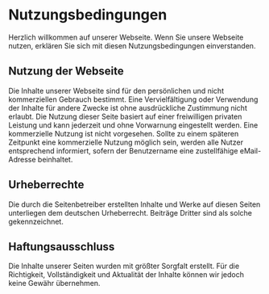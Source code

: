 # Nutzungsbedingungen

Herzlich willkommen auf unserer Webseite. Wenn Sie unsere Webseite nutzen, erklären Sie sich mit diesen Nutzungsbedingungen einverstanden.

## Nutzung der Webseite

Die Inhalte unserer Webseite sind für den persönlichen und nicht kommerziellen Gebrauch bestimmt. Eine Vervielfältigung oder Verwendung der Inhalte für andere Zwecke ist ohne ausdrückliche Zustimmung nicht erlaubt. Die Nutzung dieser Seite basiert auf einer freiwilligen privaten Leistung und kann jederzeit und ohne Vorwarnung eingestellt werden. Eine kommerzielle Nutzung ist nicht vorgesehen. Sollte zu einem späteren Zeitpunkt eine kommerzielle Nutzung möglich sein, werden alle Nutzer entsprechend informiert, sofern der Benutzername eine zustellfähige eMail-Adresse beinhaltet.

## Urheberrechte

Die durch die Seitenbetreiber erstellten Inhalte und Werke auf diesen Seiten unterliegen dem deutschen Urheberrecht. Beiträge Dritter sind als solche gekennzeichnet.

## Haftungsausschluss

Die Inhalte unserer Seiten wurden mit größter Sorgfalt erstellt. Für die Richtigkeit, Vollständigkeit und Aktualität der Inhalte können wir jedoch keine Gewähr übernehmen.
